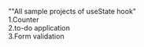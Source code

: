 ""All sample projects of useState hook" <br>
1.Counter <br>
2.to-do application <br>
3.Form validation <br>
